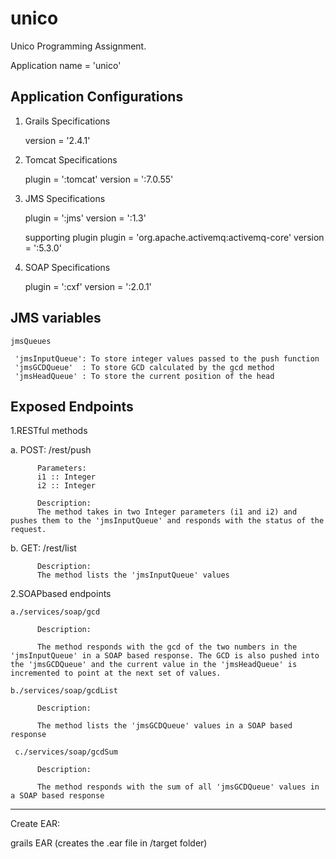 # unico
Unico Programming Assignment.

Application name = 'unico'

Application Configurations
-------------------------------------------------

1. Grails Specifications

    version = '2.4.1'

2. Tomcat Specifications

    plugin = ':tomcat'
    version = ':7.0.55'

3. JMS Specifications

    plugin = ':jms'
    version = ':1.3'

    supporting plugin
     plugin = 'org.apache.activemq:activemq-core'
     version = ':5.3.0'

4.  SOAP Specifications

    plugin = ':cxf'
    version = ':2.0.1'

JMS variables
----------------------------------------------------
    jmsQueues

     'jmsInputQueue': To store integer values passed to the push function
     'jmsGCDQueue'  : To store GCD calculated by the gcd method
     'jmsHeadQueue' : To store the current position of the head


Exposed Endpoints
-----------------------------------------------------

1.RESTful methods

   a. POST: /rest/push

          Parameters:
          i1 :: Integer
          i2 :: Integer

          Description:
          The method takes in two Integer parameters (i1 and i2) and pushes them to the 'jmsInputQueue' and responds with the status of the request.

   b. GET: /rest/list

          Description:
          The method lists the 'jmsInputQueue' values


2.SOAPbased endpoints

    a./services/soap/gcd

          Description:

          The method responds with the gcd of the two numbers in the 'jmsInputQueue' in a SOAP based response. The GCD is also pushed into the 'jmsGCDQueue' and the current value in the 'jmsHeadQueue' is incremented to point at the next set of values.

    b./services/soap/gcdList

          Description:

          The method lists the 'jmsGCDQueue' values in a SOAP based response

     c./services/soap/gcdSum

          Description:

          The method responds with the sum of all 'jmsGCDQueue' values in a SOAP based response


-------------------------------------------------------------------------------------------------------

Create EAR:

grails EAR (creates the .ear file in /target folder)
